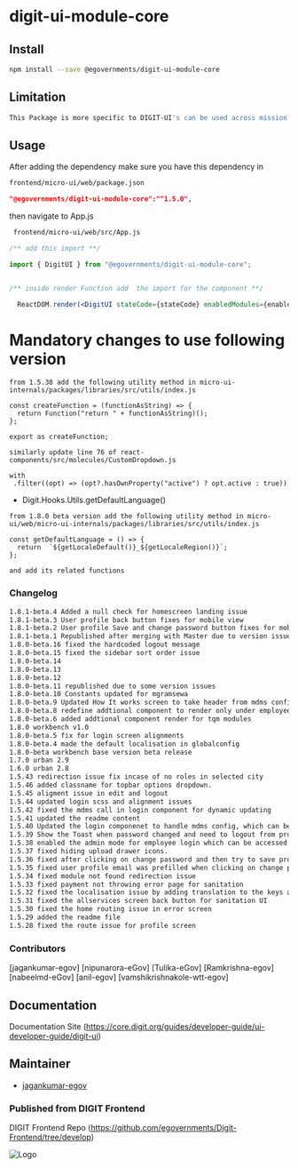<!-- TODO: update this -->

# digit-ui-module-core

## Install

```bash
npm install --save @egovernments/digit-ui-module-core
```

## Limitation

```bash
This Package is more specific to DIGIT-UI's can be used across mission's
```

## Usage

After adding the dependency make sure you have this dependency in

```bash
frontend/micro-ui/web/package.json
```

```json
"@egovernments/digit-ui-module-core":"^1.5.0",
```

then navigate to App.js

```bash
 frontend/micro-ui/web/src/App.js
```

```jsx
/** add this import **/

import { DigitUI } from "@egovernments/digit-ui-module-core";


/** inside render Function add  the import for the component **/

  ReactDOM.render(<DigitUI stateCode={stateCode} enabledModules={enabledModules} moduleReducers={moduleReducers} />, document.getElementById("root"));

```

# Mandatory changes to use following version

```
from 1.5.38 add the following utility method in micro-ui-internals/packages/libraries/src/utils/index.js

const createFunction = (functionAsString) => {
  return Function("return " + functionAsString)();
};

export as createFunction;

similarly update line 76 of react-components/src/molecules/CustomDropdown.js

with  
 .filter((opt) => (opt?.hasOwnProperty("active") ? opt.active : true))

```
 *   Digit.Hooks.Utils.getDefaultLanguage()

```
from 1.8.0 beta version add the following utility method in micro-ui/web/micro-ui-internals/packages/libraries/src/utils/index.js

const getDefaultLanguage = () => {
  return  `${getLocaleDefault()}_${getLocaleRegion()}`;
};

and add its related functions

```


### Changelog

```bash
1.8.1-beta.4 Added a null check for homescreen landing issue
1.8.1-beta.3 User profile back button fixes for mobile view
1.8.1-beta.2 User profile Save and change password button fixes for mobile view
1.8.1-beta.1 Republished after merging with Master due to version issues.
1.8.0-beta.16 fixed the hardcoded logout message 
1.8.0-beta.15 fixed the sidebar sort order issue 
1.8.0-beta.14
1.8.0-beta.13 
1.8.0-beta.12
1.8.0-beta.11 republished due to some version issues
1.8.0-beta.10 Constants updated for mgramsewa
1.8.0-beta.9 Updated How It works screen to take header from mdms config and show pdf card only when required
1.8.0-beta.8 redefine addtional component to render only under employee home page 
1.8.0-beta.6 added addtional component render for tqm modules
1.8.0 workbench v1.0
1.8.0-beta.5 fix for login screen alignments
1.8.0-beta.4 made the default localisation in globalconfig
1.8.0-beta workbench base version beta release
1.7.0 urban 2.9
1.6.0 urban 2.8
1.5.43 redirection issue fix incase of no roles in selected city
1.5.46 added classname for topbar options dropdown.
1.5.45 aligment issue in edit and logout
1.5.44 updated login scss and alignment issues
1.5.42 fixed the mdms call in login component for dynamic updating
1.5.41 updated the readme content
1.5.40 Updated the login componenet to handle mdms config, which can be accessed from master - commonUiConfig and module - LoginConfig
1.5.39 Show the Toast when password changed and need to logout from profile page
1.5.38 enabled the admin mode for employee login which can be accessed through route employee/user/login?mode=admin and updated to use formcomposerv2
1.5.37 fixed hiding upload drawer icons.
1.5.36 fixed after clicking on change password and then try to save profile without changing password showing error.
1.5.35 fixed user profile email was prefilled when clicking on change password
1.5.34 fixed module not found redirection issue
1.5.33 fixed payment not throwing error page for sanitation
1.5.32 fixed the localisation issue by adding translation to the keys and fixed payment response issue for  sanitation UI
1.5.31 fixed the allservices screen back button for sanitation UI
1.5.30 fixed the home routing issue in error screen
1.5.29 added the readme file
1.5.28 fixed the route issue for profile screen
```

### Contributors

[jagankumar-egov] [nipunarora-eGov] [Tulika-eGov] [Ramkrishna-egov] [nabeelmd-eGov] [anil-egov] [vamshikrishnakole-wtt-egov] 

## Documentation

Documentation Site (https://core.digit.org/guides/developer-guide/ui-developer-guide/digit-ui)

## Maintainer

- [jagankumar-egov](https://www.github.com/jagankumar-egov)


### Published from DIGIT Frontend 
DIGIT Frontend Repo (https://github.com/egovernments/Digit-Frontend/tree/develop)


![Logo](https://s3.ap-south-1.amazonaws.com/works-dev-asset/mseva-white-logo.png)
